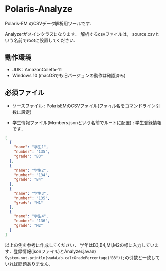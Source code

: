 # Polaris-Analyze
Polaris-EM のCSVデータ解析用ツールです．

Analyzerがメインクラスになります．
解析するcsvファイルは， source.csvという名前でrootに設置してください．

## 動作環境
- JDK : AmazonColetto-11
- Windows 10 (macOSでも旧バージョンの動作は確認済み)



## 必須ファイル
- ソースファイル : PolarisEMのCSVファイル(ファイル名をコマンドライン引数に設定)

- 学生情報ファイル(Members.jsonという名前でルートに配置) : 学生登録情報です．
```json
[
  {
    "name": "学生1",
    "number": "135",
    "grade": "B3"
  },
  {
    "name": "学生2",
    "number": "134",
    "grade": "B4"
  },
  {
    "name": "学生3",
    "number": "135",
    "grade": "M1"
  },  
  {
    "name": "学生4",
    "number": "136",
    "grade": "M2"
  }
]
```

以上の例を参考に作成してください．
学年はB3,B4,M1,M2の様に入力しています．登録情報(jsonファイル)とAnalyzer.javaの
`System.out.println(wadaLab.calcGradePercentage("B3"));`の引数と一致していれば問題ありません．
